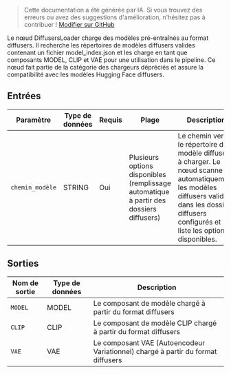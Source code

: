 > Cette documentation a été générée par IA. Si vous trouvez des erreurs ou avez des suggestions d'amélioration, n'hésitez pas à contribuer ! [Modifier sur GitHub](https://github.com/Comfy-Org/embedded-docs/blob/main/comfyui_embedded_docs/docs/DiffusersLoader/fr.md)

Le nœud DiffusersLoader charge des modèles pré-entraînés au format diffusers. Il recherche les répertoires de modèles diffusers valides contenant un fichier model_index.json et les charge en tant que composants MODEL, CLIP et VAE pour une utilisation dans le pipeline. Ce nœud fait partie de la catégorie des chargeurs dépréciés et assure la compatibilité avec les modèles Hugging Face diffusers.

## Entrées

| Paramètre | Type de données | Requis | Plage | Description |
|-----------|-----------|----------|-------|-------------|
| `chemin_modèle` | STRING | Oui | Plusieurs options disponibles<br>(remplissage automatique à partir des dossiers diffusers) | Le chemin vers le répertoire du modèle diffusers à charger. Le nœud scanne automatiquement les modèles diffusers valides dans les dossiers diffusers configurés et liste les options disponibles. |

## Sorties

| Nom de sortie | Type de données | Description |
|-------------|-----------|-------------|
| `MODEL` | MODEL | Le composant de modèle chargé à partir du format diffusers |
| `CLIP` | CLIP | Le composant de modèle CLIP chargé à partir du format diffusers |
| `VAE` | VAE | Le composant VAE (Autoencodeur Variationnel) chargé à partir du format diffusers |
